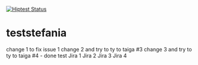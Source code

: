 
[![Hiptest Status](https://hiptest.net/badges/test_run/46551)](https://hiptest.net/app/projects/32698/test-runs/46551)


# teststefania
change 1 to fix issue 1
change 2 and try to ty to taiga #3
change 3 and try to ty to taiga #4 - done
test
Jira 1
Jira 2
Jira 3
Jira 4
